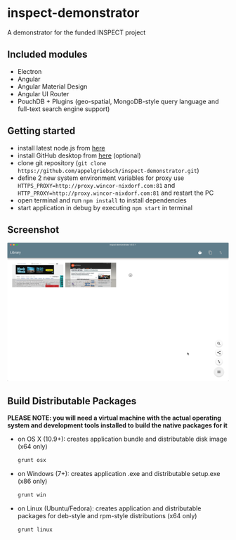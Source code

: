 # inspect-demonstrator
A demonstrator for the funded INSPECT project

## Included modules
* Electron
* Angular
* Angular Material Design
* Angular UI Router
* PouchDB + Plugins (geo-spatial, MongoDB-style query language and full-text search engine support)

## Getting started
* install latest node.js from [here](http://www.nodejs.org)
* install GitHub desktop from [here](https://desktop.github.com/) (optional)
* clone git repository (```git clone https://github.com/appelgriebsch/inspect-demonstrator.git```)
* define 2 new system environment variables for proxy use ```HTTPS_PROXY=http://proxy.wincor-nixdorf.com:81``` and ```HTTP_PROXY=http://proxy.wincor-nixdorf.com:81``` and restart the PC
* open terminal and run ```npm install``` to install dependencies
* start application in debug by executing ```npm start``` in terminal

## Screenshot

![screenshot](screenshot.png)

## Build Distributable Packages

**PLEASE NOTE: you will need a virtual machine with the actual operating system and development tools installed to build the native packages for it**

* on OS X (10.9+): creates application bundle and distributable disk image (x64 only)

  ```bash
  grunt osx
  ```
* on Windows (7+): creates application .exe and distributable setup.exe (x86 only)

  ```bash
  grunt win
  ```
* on Linux (Ubuntu/Fedora): creates application and distributable packages for deb-style and rpm-style distributions (x64 only)

  ```bash
  grunt linux
  ```
